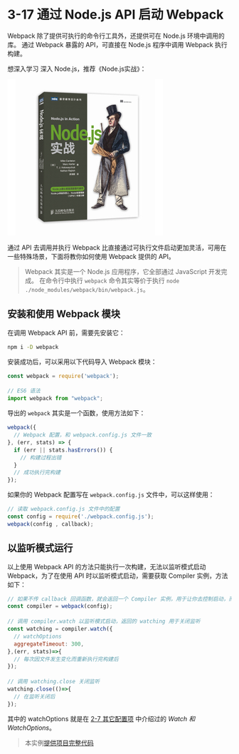 3-17 通过 Node.js API 启动 Webpack
==============================

Webpack 除了提供可执行的命令行工具外，还提供可在 Node.js 环境中调用的库。 通过 Webpack 暴露的 API，可直接在 Node.js 程序中调用 Webpack 执行构建。

想深入学习 深入 Node.js，推荐《Node.js实战》：

[![](img/rBEbRlNq7V8IAAAAAAYFS_3OMQsAAAKwAFddy0ABgVj894.jpg)](http://union-click.jd.com/jdc?d=wFYZhH)

通过 API 去调用并执行 Webpack 比直接通过可执行文件启动更加灵活，可用在一些特殊场景，下面将教你如何使用 Webpack 提供的 API。

> Webpack 其实是一个 Node.js 应用程序，它全部通过 JavaScript 开发完成。 在命令行中执行 `webpack` 命令其实等价于执行 `node ./node_modules/webpack/bin/webpack.js`。

安装和使用 Webpack 模块
----------------

在调用 Webpack API 前，需要先安装它：

```bash
npm i -D webpack

```

安装成功后，可以采用以下代码导入 Webpack 模块：

```js
const webpack = require('webpack');

// ES6 语法
import webpack from "webpack";

```

导出的 `webpack` 其实是一个函数，使用方法如下：

```js
webpack({
  // Webpack 配置，和 webpack.config.js 文件一致
}, (err, stats) => {
  if (err || stats.hasErrors()) {
    // 构建过程出错
  }
  // 成功执行完构建
});

```

如果你的 Webpack 配置写在 `webpack.config.js` 文件中，可以这样使用：

```js
// 读取 webpack.config.js 文件中的配置
const config = require('./webpack.config.js');
webpack(config , callback);

```

以监听模式运行
-------

以上使用 Webpack API 的方法只能执行一次构建，无法以监听模式启动 Webpack，为了在使用 API 时以监听模式启动，需要获取 Compiler 实例，方法如下：

```js
// 如果不传 callback 回调函数，就会返回一个 Compiler 实例，用于让你去控制启动，而不是像上面那样立即启动
const compiler = webpack(config);

// 调用 compiler.watch 以监听模式启动，返回的 watching 用于关闭监听
const watching = compiler.watch({
  // watchOptions
  aggregateTimeout: 300,
},(err, stats)=>{
  // 每次因文件发生变化而重新执行完构建后
});

// 调用 watching.close 关闭监听 
watching.close(()=>{
  // 在监听关闭后
});

```

其中的 watchOptions 就是在 [2-7 其它配置项](../2配置/2-7其它配置项.html) 中介绍过的 _Watch 和 WatchOptions_。

> 本实例<a href="../zip/3-17通过Node.jsAPI启动Webpack.zip" target="_blank">提供项目完整代码</a>
